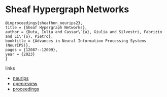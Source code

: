 # Sheaf Hypergraph Networks

```
@inproceedings{sheafhnn_neurips23,
title = {Sheaf Hypergraph Networks},
author = {Duta, Iulia and Cassar\`{a}, Giulia and Silvestri, Fabrizio and Li\'{o}, Pietro},
booktitle = {Advances in Neural Information Processing Systems (NeurIPS)},
pages = {12087--12099},
year = {2023}
}
```

links
- [neurips](https://nips.cc/Conferences/2023/Schedule?showEvent=71834)
- [openreview](https://openreview.net/forum?id=NvcVXzJvhX)
- [proceedings](https://papers.nips.cc//paper_files/paper/2023/hash/27f243af2887d7f248f518d9b967a882-Abstract-Conference.html)
